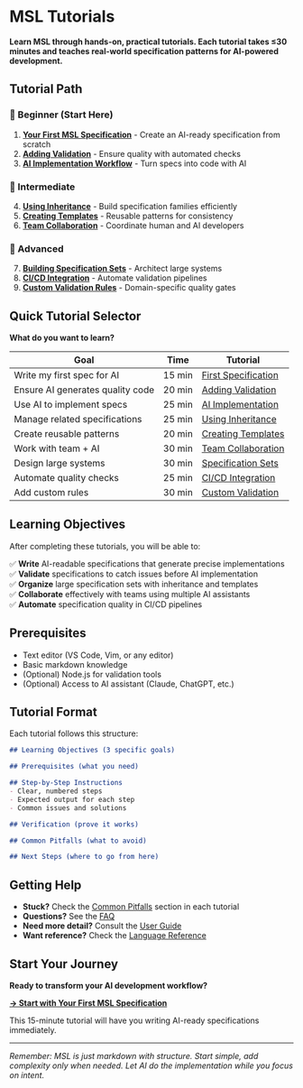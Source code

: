 # MSL Tutorials

**Learn MSL through hands-on, practical tutorials. Each tutorial takes ≤30 minutes and teaches real-world specification patterns for AI-powered development.**

## Tutorial Path

### 🎯 Beginner (Start Here)
1. [**Your First MSL Specification**](first-spec.md) - Create an AI-ready specification from scratch
2. [**Adding Validation**](validation.md) - Ensure quality with automated checks
3. [**AI Implementation Workflow**](ai-implementation.md) - Turn specs into code with AI

### 🚀 Intermediate
4. [**Using Inheritance**](inheritance.md) - Build specification families efficiently
5. [**Creating Templates**](templates.md) - Reusable patterns for consistency
6. [**Team Collaboration**](team-specs.md) - Coordinate human and AI developers

### 💪 Advanced
7. [**Building Specification Sets**](spec-sets.md) - Architect large systems
8. [**CI/CD Integration**](cicd.md) - Automate validation pipelines
9. [**Custom Validation Rules**](custom-validation.md) - Domain-specific quality gates

## Quick Tutorial Selector

**What do you want to learn?**

| Goal | Time | Tutorial |
|------|------|----------|
| Write my first spec for AI | 15 min | [First Specification](first-spec.md) |
| Ensure AI generates quality code | 20 min | [Adding Validation](validation.md) |
| Use AI to implement specs | 25 min | [AI Implementation](ai-implementation.md) |
| Manage related specifications | 25 min | [Using Inheritance](inheritance.md) |
| Create reusable patterns | 20 min | [Creating Templates](templates.md) |
| Work with team + AI | 30 min | [Team Collaboration](team-specs.md) |
| Design large systems | 30 min | [Specification Sets](spec-sets.md) |
| Automate quality checks | 25 min | [CI/CD Integration](cicd.md) |
| Add custom rules | 30 min | [Custom Validation](custom-validation.md) |

## Learning Objectives

After completing these tutorials, you will be able to:

✅ **Write** AI-readable specifications that generate precise implementations  
✅ **Validate** specifications to catch issues before AI implementation  
✅ **Organize** large specification sets with inheritance and templates  
✅ **Collaborate** effectively with teams using multiple AI assistants  
✅ **Automate** specification quality in CI/CD pipelines  

## Prerequisites

- Text editor (VS Code, Vim, or any editor)
- Basic markdown knowledge
- (Optional) Node.js for validation tools
- (Optional) Access to AI assistant (Claude, ChatGPT, etc.)

## Tutorial Format

Each tutorial follows this structure:

```markdown
## Learning Objectives (3 specific goals)

## Prerequisites (what you need)

## Step-by-Step Instructions
- Clear, numbered steps
- Expected output for each step
- Common issues and solutions

## Verification (prove it works)

## Common Pitfalls (what to avoid)

## Next Steps (where to go from here)
```

## Getting Help

- **Stuck?** Check the [Common Pitfalls](#common-pitfalls) section in each tutorial
- **Questions?** See the [FAQ](../faq.md)
- **Need more detail?** Consult the [User Guide](../user-guide.md)
- **Want reference?** Check the [Language Reference](../reference.md)

## Start Your Journey

**Ready to transform your AI development workflow?**

[**→ Start with Your First MSL Specification**](first-spec.md)

This 15-minute tutorial will have you writing AI-ready specifications immediately.

---

*Remember: MSL is just markdown with structure. Start simple, add complexity only when needed. Let AI do the implementation while you focus on intent.*
